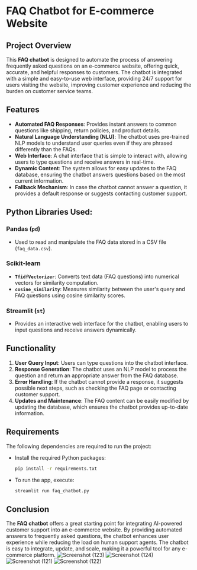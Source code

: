 # FAQ Chatbot for E-commerce Website

## Project Overview
This **FAQ chatbot** is designed to automate the process of answering frequently asked questions on an e-commerce website, offering quick, accurate, and helpful responses to customers. The chatbot is integrated with a simple and easy-to-use web interface, providing 24/7 support for users visiting the website, improving customer experience and reducing the burden on customer service teams.

## Features
- **Automated FAQ Responses**: Provides instant answers to common questions like shipping, return policies, and product details.
- **Natural Language Understanding (NLU)**: The chatbot uses pre-trained NLP models to understand user queries even if they are phrased differently than the FAQs.
- **Web Interface**: A chat interface that is simple to interact with, allowing users to type questions and receive answers in real-time.
- **Dynamic Content**: The system allows for easy updates to the FAQ database, ensuring the chatbot answers questions based on the most current information.
- **Fallback Mechanism**: In case the chatbot cannot answer a question, it provides a default response or suggests contacting customer support.

## Python Libraries Used:

### Pandas (`pd`)
- Used to read and manipulate the FAQ data stored in a CSV file (`faq_data.csv`).

### Scikit-learn
- **`TfidfVectorizer`**: Converts text data (FAQ questions) into numerical vectors for similarity computation.
- **`cosine_similarity`**: Measures similarity between the user's query and FAQ questions using cosine similarity scores.

### Streamlit (`st`)
- Provides an interactive web interface for the chatbot, enabling users to input questions and receive answers dynamically.


## Functionality
1. **User Query Input**: Users can type questions into the chatbot interface.
2. **Response Generation**: The chatbot uses an NLP model to process the question and return an appropriate answer from the FAQ database.
3. **Error Handling**: If the chatbot cannot provide a response, it suggests possible next steps, such as checking the FAQ page or contacting customer support.
4. **Updates and Maintenance**: The FAQ content can be easily modified by updating the database, which ensures the chatbot provides up-to-date information.

## Requirements
The following dependencies are required to run the project:

- Install the required Python packages:
    ```bash
    pip install -r requirements.txt
    ```

- To run the app, execute:
    ```bash
    streamlit run faq_chatbot.py
    ```

## Conclusion
The **FAQ chatbot** offers a great starting point for integrating AI-powered customer support into an e-commerce website. By providing automated answers to frequently asked questions, the chatbot enhances user experience while reducing the load on human support agents. The chatbot is easy to integrate, update, and scale, making it a powerful tool for any e-commerce platform.
![Screenshot (123)](https://github.com/user-attachments/assets/08d87c5c-82c4-4dec-a921-5816ccd9d7ca)
![Screenshot (124)](https://github.com/user-attachments/assets/a35f12f4-7ccd-4a32-9f50-d8fb8e5e62a1)
![Screenshot (121)](https://github.com/user-attachments/assets/179e3c80-0c1e-40d4-a00f-61ce85a85158)
![Screenshot (122)](https://github.com/user-attachments/assets/a34d6e3f-7127-4ae8-b25d-b175c9beb75e)



